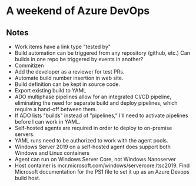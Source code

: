 # A weekend of Azure DevOps


## Notes

* Work items have a link type "tested by"
* Build automation can be triggered from any repository (github, etc.) Can builds in one repo be triggered by events in another?
* Commitizen
* Add the developer as a reviewer for test PRs.
* Automate build number insertion in web site.
* Build definition can be kept in source code.
* Export existing build to YAML
* ADO multiphase pipelines allow for an integrated CI/CD pipeline, eliminating the need for separate build and deploy pipelines, which require a hand-off between them.
* If ADO lists "builds" instead of "pipelines," I'll need to activate pipelines before I can work in YAML.
* Self-hosted agents are required in order to deploy to on-premise servers.
* YAML runs need to be authorized to work with the agent pools.
* Windows Server 2019 on a self-hosted agent does support both Windows and Linux containers
* Agent can run on Windows Server Core, not Windows Nanoserver
* Host container is mcr.microsoft.com/windows/servercore:ltsc2019. Find Microsoft documentation for the PS1 file to set it up as an Azure Devops build host.
